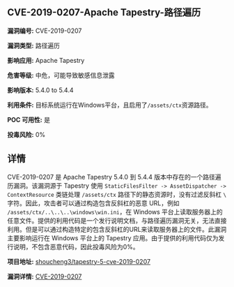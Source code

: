 ## CVE-2019-0207-Apache Tapestry-路径遍历

**漏洞编号:** CVE-2019-0207

**漏洞类型:** 路径遍历

**影响应用:** Apache Tapestry

**危害等级:** 中危，可能导致敏感信息泄露

**影响版本:** 5.4.0 to 5.4.4

**利用条件:** 目标系统运行在Windows平台，且启用了`/assets/ctx`资源路径。

**POC 可用性:** 是

**投毒风险:** 0%

## 详情

CVE-2019-0207 是 Apache Tapestry 5.4.0 到 5.4.4 版本中存在的一个路径遍历漏洞。该漏洞源于 Tapestry 使用 `StaticFilesFilter -> AssetDispatcher -> ContextResource` 类链处理 `/assets/ctx` 路径下的静态资源时，没有过滤反斜杠 `\` 字符。因此，攻击者可以通过构造包含反斜杠的恶意 URL，例如 `/assets/ctx/..\..\..\windows\win.ini`，在 Windows 平台上读取服务器上的任意文件。提供的利用代码是一个发行说明文档，与路径遍历漏洞无关，无法直接利用。但是可以通过构造特定的包含反斜杠的URL来读取服务器上的文件。此漏洞主要影响运行在 Windows 平台上的 Tapestry 应用。由于提供的利用代码仅为发行说明，不包含恶意代码，因此投毒风险为0%。

**项目地址:** [shoucheng3/tapestry-5-cve-2019-0207](https://github.com/shoucheng3/tapestry-5-cve-2019-0207)

**漏洞详情:** [CVE-2019-0207](https://nvd.nist.gov/vuln/detail/CVE-2019-0207)